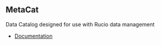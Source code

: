 
## MetaCat

Data Catalog designed for use with Rucio data management

* [Documentation](blob/main/docs/index.md)

